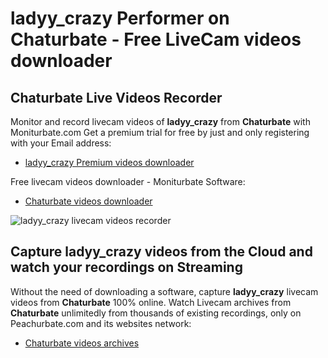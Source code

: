 # ladyy_crazy Performer on Chaturbate - Free LiveCam videos downloader

## Chaturbate Live Videos Recorder

Monitor and record livecam videos of **ladyy_crazy** from **Chaturbate** with Moniturbate.com
Get a premium trial for free by just and only registering with your Email address:
* [ladyy_crazy Premium videos downloader](https://moniturbate.com/request-demo-licence-key.html)

Free livecam videos downloader - Moniturbate Software:
* [Chaturbate videos downloader](https://moniturbate.com/moniturbate-download-software.html)

![ladyy_crazy livecam videos recorder](https://peachurnet.com/templates/moniturbate-software.png)


## Capture ladyy_crazy videos from the Cloud and watch your recordings on Streaming

Without the need of downloading a software, capture **ladyy_crazy** livecam videos from **Chaturbate** 100% online.
Watch Livecam archives from **Chaturbate** unlimitedly from thousands of existing recordings, only on Peachurbate.com and its websites network:
* [Chaturbate videos archives](https://peachurnet.com/)
